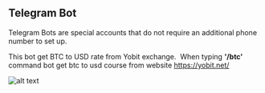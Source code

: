 ## Telegram Bot 
Telegram Bots are special accounts that do not require an additional phone number to set up. 

This bot get BTC to USD rate from Yobit exchange.  
When typing **'/btc'** command bot get btc to usd course from website https://yobit.net/

![alt text](https://i.ibb.co/hLHVp2z/Jan-03-2020-13-40-20.gif)
